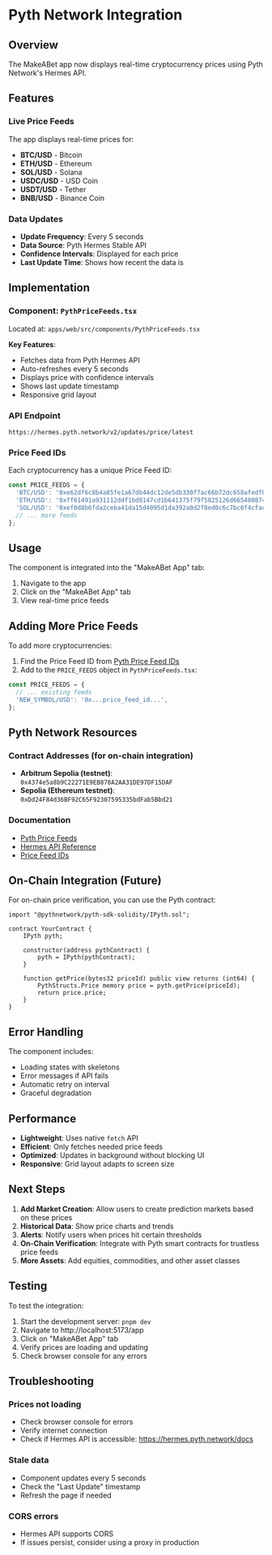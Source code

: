 # Pyth Network Integration

## Overview

The MakeABet app now displays real-time cryptocurrency prices using Pyth Network's Hermes API.

## Features

### Live Price Feeds

The app displays real-time prices for:
- **BTC/USD** - Bitcoin
- **ETH/USD** - Ethereum
- **SOL/USD** - Solana
- **USDC/USD** - USD Coin
- **USDT/USD** - Tether
- **BNB/USD** - Binance Coin

### Data Updates

- **Update Frequency**: Every 5 seconds
- **Data Source**: Pyth Hermes Stable API
- **Confidence Intervals**: Displayed for each price
- **Last Update Time**: Shows how recent the data is

## Implementation

### Component: `PythPriceFeeds.tsx`

Located at: `apps/web/src/components/PythPriceFeeds.tsx`

**Key Features**:
- Fetches data from Pyth Hermes API
- Auto-refreshes every 5 seconds
- Displays price with confidence intervals
- Shows last update timestamp
- Responsive grid layout

### API Endpoint

```
https://hermes.pyth.network/v2/updates/price/latest
```

### Price Feed IDs

Each cryptocurrency has a unique Price Feed ID:

```typescript
const PRICE_FEEDS = {
  'BTC/USD': '0xe62df6c8b4a85fe1a67db44dc12de5db330f7ac66b72dc658afedf0f4a415b43',
  'ETH/USD': '0xff61491a931112ddf1bd8147cd1b641375f79f5825126d665480874634fd0ace',
  'SOL/USD': '0xef0d8b6fda2ceba41da15d4095d1da392a0d2f8ed0c6c7bc0f4cfac8c280b56d',
  // ... more feeds
};
```

## Usage

The component is integrated into the "MakeABet App" tab:

1. Navigate to the app
2. Click on the "MakeABet App" tab
3. View real-time price feeds

## Adding More Price Feeds

To add more cryptocurrencies:

1. Find the Price Feed ID from [Pyth Price Feed IDs](https://pyth.network/developers/price-feed-ids)
2. Add to the `PRICE_FEEDS` object in `PythPriceFeeds.tsx`:

```typescript
const PRICE_FEEDS = {
  // ... existing feeds
  'NEW_SYMBOL/USD': '0x...price_feed_id...',
};
```

## Pyth Network Resources

### Contract Addresses (for on-chain integration)

- **Arbitrum Sepolia (testnet)**: `0x4374e5a8b9C22271E9EB878A2AA31DE97DF15DAF`
- **Sepolia (Ethereum testnet)**: `0xDd24F84d36BF92C65F92307595335bdFab5Bbd21`

### Documentation

- [Pyth Price Feeds](https://docs.pyth.network/price-feeds)
- [Hermes API Reference](https://hermes.pyth.network/docs)
- [Price Feed IDs](https://pyth.network/developers/price-feed-ids)

## On-Chain Integration (Future)

For on-chain price verification, you can use the Pyth contract:

```solidity
import "@pythnetwork/pyth-sdk-solidity/IPyth.sol";

contract YourContract {
    IPyth pyth;
    
    constructor(address pythContract) {
        pyth = IPyth(pythContract);
    }
    
    function getPrice(bytes32 priceId) public view returns (int64) {
        PythStructs.Price memory price = pyth.getPrice(priceId);
        return price.price;
    }
}
```

## Error Handling

The component includes:
- Loading states with skeletons
- Error messages if API fails
- Automatic retry on interval
- Graceful degradation

## Performance

- **Lightweight**: Uses native `fetch` API
- **Efficient**: Only fetches needed price feeds
- **Optimized**: Updates in background without blocking UI
- **Responsive**: Grid layout adapts to screen size

## Next Steps

1. **Add Market Creation**: Allow users to create prediction markets based on these prices
2. **Historical Data**: Show price charts and trends
3. **Alerts**: Notify users when prices hit certain thresholds
4. **On-Chain Verification**: Integrate with Pyth smart contracts for trustless price feeds
5. **More Assets**: Add equities, commodities, and other asset classes

## Testing

To test the integration:

1. Start the development server: `pnpm dev`
2. Navigate to http://localhost:5173/app
3. Click on "MakeABet App" tab
4. Verify prices are loading and updating
5. Check browser console for any errors

## Troubleshooting

### Prices not loading

- Check browser console for errors
- Verify internet connection
- Check if Hermes API is accessible: https://hermes.pyth.network/docs

### Stale data

- Component updates every 5 seconds
- Check the "Last Update" timestamp
- Refresh the page if needed

### CORS errors

- Hermes API supports CORS
- If issues persist, consider using a proxy in production
